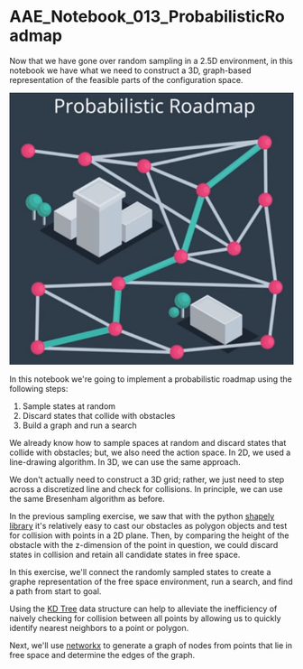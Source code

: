 # AAE_Notebook_013_ProbabilisticRoadmap
Now that we have gone over random sampling in a 2.5D environment, in this notebook we have what we need to construct a 3D, graph-based representation of the feasible parts of the configuration space.

![probabilisticroadmap](images/probroadmap.png)

In this notebook we're going to implement a probabilistic roadmap using the following steps:
  1. Sample states at random
  2. Discard states that collide with obstacles
  3. Build a graph and run a search

We already know how to sample spaces at random and discard states that collide with obstacles; but, we also need the action space. In 2D, we used a line-drawing algorithm. In 3D, we can use the same approach.

We don't actually need to construct a 3D grid; rather, we just need to step across a discretized line and check for collisions. In principle, we can use the same Bresenham algorithm as before. 

In the previous sampling exercise, we saw that with the python [shapely library](https://shapely.readthedocs.io/en/stable/manual.html) it's relatively easy to cast our obstacles as polygon objects and test for collision with points in a 2D plane. Then, by comparing the height of the obstacle with the z-dimension of the point in question, we could discard states in collision and retain all candidate states in free space.

In this exercise, we'll connect the randomly sampled states to create a graphe representation of the free space environment, run a search, and find a path from start to goal.

Using the [KD Tree](https://en.wikipedia.org/wiki/K-d_tree) data structure can help to alleviate the inefficiency of naively checking for collision between all points by allowing us to quickly identify nearest neighbors to a point or polygon.

Next, we'll use [networkx](https://networkx.github.io/) to generate a graph of nodes from points that lie in free space and determine the edges of the graph. 
